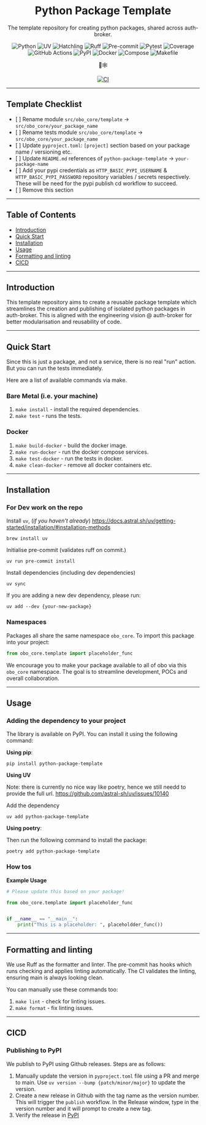<div align="center">

# Python Package Template

The template repository for creating python packages, shared across auth-broker.

![Python](https://img.shields.io/badge/Python-3.12-3670A0?style=for-the-badge&logo=python&logoColor=ffdd54)
![UV](https://img.shields.io/badge/UV-Fast-6E40C9?style=for-the-badge)
![Hatchling](https://img.shields.io/badge/Hatchling-PEP517-6E40C9?style=for-the-badge)
![Ruff](https://img.shields.io/badge/Ruff-Lint-000000?style=for-the-badge)
![Pre-commit](https://img.shields.io/badge/Pre--commit-Hooks-000000?style=for-the-badge)
![Pytest](https://img.shields.io/badge/Pytest-Unit%2BAsync-08979C?style=for-the-badge)
![Coverage](https://img.shields.io/badge/Cov-Reports-08979C?style=for-the-badge)
![GitHub Actions](https://img.shields.io/badge/Actions-CI%2FCD-F7B500?style=for-the-badge&logo=github-actions)
![PyPI](https://img.shields.io/badge/PyPI-Publish-6E40C9?style=for-the-badge)
![Docker](https://img.shields.io/badge/Docker-Builds-2496ED?style=for-the-badge&logo=docker)
![Compose](https://img.shields.io/badge/Compose-Local-2496ED?style=for-the-badge&logo=docker)
![Makefile](https://img.shields.io/badge/Makefile-Scripts-F7B500?style=for-the-badge)

🦜🕸️

[![CI](https://github.com/auth-broker/service-template/actions/workflows/ci.yaml/badge.svg?branch=main)](https://github.com/auth-broker/service-template/actions/workflows/ci.yaml)

</div>

______________________________________________________________________

## Template Checklist

- \[ \] Rename module `src/obo_core/template` ->
  `src/obo_core/your_package_name`
- \[ \] Rename tests module `src/obo_core/template` ->
  `src/obo_core/your_package_name`
- \[ \] Update `pyproject.toml`: `[project]` section based on your package name
  / versioning etc.
- \[ \] Update `README.md` references of `python-package-template` ->
  `your-package-name`
- \[ \] Add your pypi credentials as `HTTP_BASIC_PYPI_USERNAME` &
  `HTTP_BASIC_PYPI_PASSWORD` repository variables / secrets respectively. These
  will be need for the pypi publish cd workflow to succeed.
- \[ \] Remove this section

______________________________________________________________________

## Table of Contents

<!-- toc -->

- [Introduction](#introduction)
- [Quick Start](#quick-start)
- [Installation](#installation)
- [Usage](#usage)
- [Formatting and linting](#formatting-and-linting)
- [CICD](#cicd)

<!-- tocstop -->

______________________________________________________________________

## Introduction

This template repository aims to create a reusable package template which
streamlines the creation and publishing of isolated python packages in auth-broker.
This is aligned with the engineering vision @ auth-broker for better modularisation and
reusability of code.

______________________________________________________________________

## Quick Start

Since this is just a package, and not a service, there is no real "run" action.
But you can run the tests immediately.

Here are a list of available commands via make.

### Bare Metal (i.e. your machine)

1. `make install` - install the required dependencies.
1. `make test` - runs the tests.

### Docker

1. `make build-docker` - build the docker image.
1. `make run-docker` - run the docker compose services.
1. `make test-docker` - run the tests in docker.
1. `make clean-docker` - remove all docker containers etc.

______________________________________________________________________

## Installation

### For Dev work on the repo

Install `uv`, (_if you haven't already_)
https://docs.astral.sh/uv/getting-started/installation/#installation-methods

```shell
brew install uv
```

Initialise pre-commit (validates ruff on commit.)

```shell
uv run pre-commit install
```

Install dependencies (including dev dependencies)

```shell
uv sync
```

If you are adding a new dev dependency, please run:

```shell
uv add --dev {your-new-package}
```

### Namespaces

Packages all share the same namespace `obo_core`. To import this package into
your project:

```python
from obo_core.template import placeholder_func
```

We encourage you to make your package available to all of obo via this
`obo_core` namespace. The goal is to streamline development, POCs and overall
collaboration.

______________________________________________________________________

## Usage

### Adding the dependency to your project

The library is available on PyPI. You can install it using the following
command:

**Using pip**:

```shell
pip install python-package-template
```

**Using UV**

Note: there is currently no nice way like poetry, hence we still needd to
provide the full url. https://github.com/astral-sh/uv/issues/10140

Add the dependency

```shell
uv add python-package-template
```

**Using poetry**:

Then run the following command to install the package:

```shell
poetry add python-package-template
```

### How tos

**Example Usage**

```python
# Please update this based on your package!

from obo_core.template import placeholder_func


if __name__ == "__main__":
    print("This is a placeholder: ", placeholdder_func())
```

______________________________________________________________________

## Formatting and linting

We use Ruff as the formatter and linter. The pre-commit has hooks which runs
checking and applies linting automatically. The CI validates the linting,
ensuring main is always looking clean.

You can manually use these commands too:

1. `make lint` - check for linting issues.
1. `make format` - fix linting issues.

______________________________________________________________________

## CICD

### Publishing to PyPI

We publish to PyPI using Github releases. Steps are as follows:

1. Manually update the version in `pyproject.toml` file using a PR and merge to
   main. Use `uv version --bump {patch/minor/major}` to update the version.
1. Create a new release in Github with the tag name as the version number. This
   will trigger the `publish` workflow. In the Release window, type in the
   version number and it will prompt to create a new tag.
1. Verify the release in
   [PyPI](https://pypi.org/project/python-package-template/)
